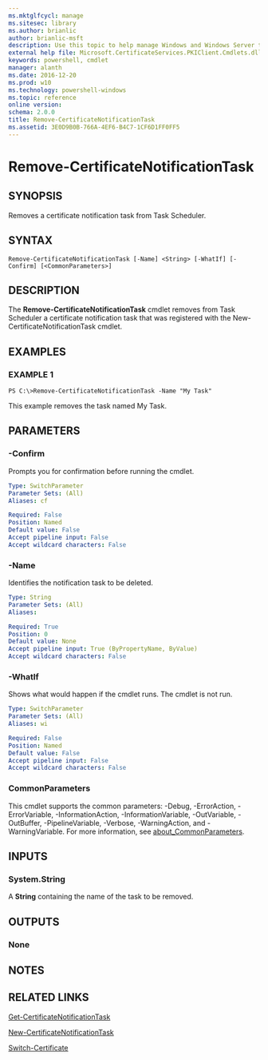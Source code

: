 ```yaml
---
ms.mktglfcycl: manage
ms.sitesec: library
ms.author: brianlic
author: brianlic-msft
description: Use this topic to help manage Windows and Windows Server technologies with Windows PowerShell.
external help file: Microsoft.CertificateServices.PKIClient.Cmdlets.dll-Help.xml
keywords: powershell, cmdlet
manager: alanth
ms.date: 2016-12-20
ms.prod: w10
ms.technology: powershell-windows
ms.topic: reference
online version: 
schema: 2.0.0
title: Remove-CertificateNotificationTask
ms.assetid: 3E0D9B0B-766A-4EF6-B4C7-1CF6D1FF0FF5
---
```


# Remove-CertificateNotificationTask

## SYNOPSIS
Removes a certificate notification task from Task Scheduler.

## SYNTAX

```
Remove-CertificateNotificationTask [-Name] <String> [-WhatIf] [-Confirm] [<CommonParameters>]
```

## DESCRIPTION
The **Remove-CertificateNotificationTask** cmdlet removes from Task Scheduler a certificate notification task that was registered with the New-CertificateNotificationTask cmdlet.

## EXAMPLES

### EXAMPLE 1
```
PS C:\>Remove-CertificateNotificationTask -Name "My Task"
```

This example removes the task named My Task.

## PARAMETERS

### -Confirm
Prompts you for confirmation before running the cmdlet.

```yaml
Type: SwitchParameter
Parameter Sets: (All)
Aliases: cf

Required: False
Position: Named
Default value: False
Accept pipeline input: False
Accept wildcard characters: False
```

### -Name
Identifies the notification task to be deleted.

```yaml
Type: String
Parameter Sets: (All)
Aliases: 

Required: True
Position: 0
Default value: None
Accept pipeline input: True (ByPropertyName, ByValue)
Accept wildcard characters: False
```

### -WhatIf
Shows what would happen if the cmdlet runs.
The cmdlet is not run.

```yaml
Type: SwitchParameter
Parameter Sets: (All)
Aliases: wi

Required: False
Position: Named
Default value: False
Accept pipeline input: False
Accept wildcard characters: False
```

### CommonParameters
This cmdlet supports the common parameters: -Debug, -ErrorAction, -ErrorVariable, -InformationAction, -InformationVariable, -OutVariable, -OutBuffer, -PipelineVariable, -Verbose, -WarningAction, and -WarningVariable. For more information, see [about_CommonParameters](http://go.microsoft.com/fwlink/?LinkID=113216).

## INPUTS

### System.String
A **String** containing the name of the task to be removed.

## OUTPUTS

### None

## NOTES

## RELATED LINKS

[Get-CertificateNotificationTask](./Get-CertificateNotificationTask.md)

[New-CertificateNotificationTask](./New-CertificateNotificationTask.md)

[Switch-Certificate](./Switch-Certificate.md)

